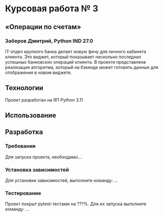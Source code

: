# Курсовая работа № 3
## «Операции по счетам»
### Заберов Дмитрий, Python IND 27.0

IT-отдел крупного банка делает новую фичу для личного кабинета клиента. Это виджет, который показывает несколько последних успешных банковских операций клиента. В проекте представлена реализация алгоритма, который на бэкенде может готовить данные для отображения в новом виджете.

## Технологии
Проект разработан на ЯП Python 3.11

## Использование

## Разработка
### Требования
Для запуска проекта, необходимо...
### Установка зависимостей
Для установки зависимостей, выполните команду:
...
### Тестирование
Проект покрыт pytest-тестами на ???%. Для их запуска выполните команду:
...

